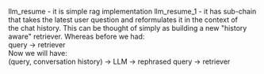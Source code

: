 llm_resume - it is simple rag implementation
llm_resume_1 - it has sub-chain that takes the latest user question and reformulates it in the context of<br> the chat history. This can be thought of simply as building a new "history aware" retriever. Whereas before we had:<br>
query -> retriever<br>
Now we will have:<br>
(query, conversation history) -> LLM -> rephrased query -> retriever<br>

